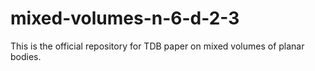 # mixed-volumes-n-6-d-2-3
This is the official repository for TDB paper on mixed volumes of planar bodies.
